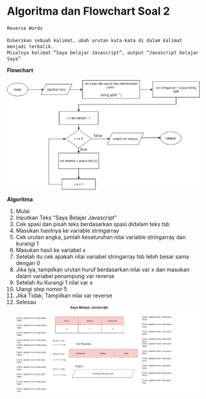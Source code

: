 # Algoritma dan Flowchart Soal 2

```
Reverse Words

Diberikan sebuah kalimat, ubah urutan kata-kata di dalam kalimat menjadi terbalik.
Misalnya kalimat “Saya belajar Javascript”, output “Javascript belajar Saya”

```

**Flowchart**

![](./soal%20kedua.jpg)

**Algoritma**

1. Mulai
2. Inputkan Teks "Saya Belajar Javascript"
3. Cek spasi dan pisah teks berdasarkan spasi didalam teks tsb
4. Masukan hasilnya ke variable stringarray
5. Cek urutan angka, jumlah keseluruhan nilai variable stringarray dan kurangi 1
6. Masukan hasil ke variabel x
7. Setelah itu cek apakah nilai variabel stringarray tsb lebih besar sama dengan 0
8. Jika Iya, tampilkan urutan huruf berdasarkan nilai var x dan masukan dalam variabel penampung var reverse
9. Setelah itu Kurangi 1 nilai var x
10. Ulangi step nomor 5
11. Jika Tidak, Tampilkan nilai var reverse
12. Selesau
![](./algoritma%20soal%202%20(3).jpg)
